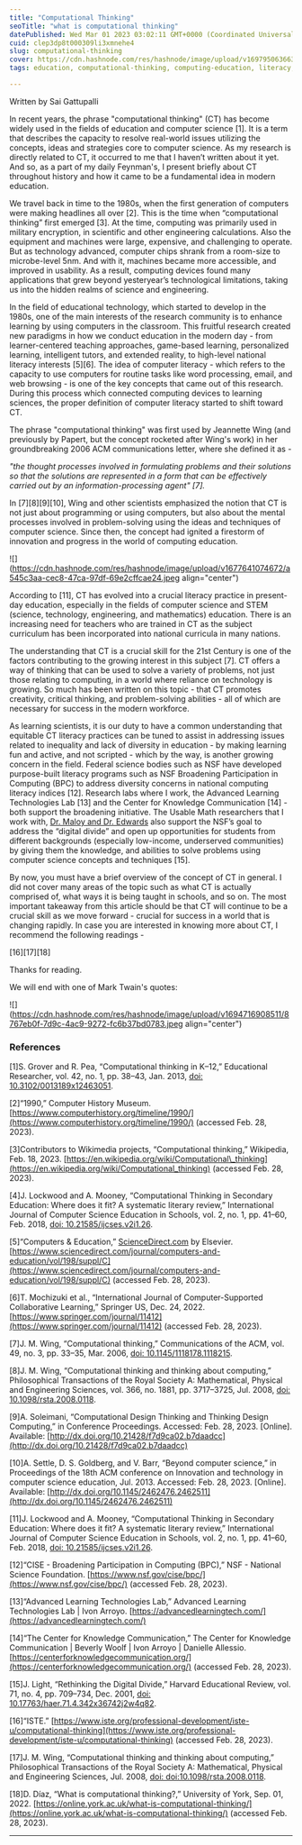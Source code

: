 ```yaml
---
title: "Computational Thinking"
seoTitle: "what is computational thinking"
datePublished: Wed Mar 01 2023 03:02:11 GMT+0000 (Coordinated Universal Time)
cuid: clep3dp8t000309li3xmnehe4
slug: computational-thinking
cover: https://cdn.hashnode.com/res/hashnode/image/upload/v1697950636634/708bd6e6-cbe0-4e92-9611-23bb34b6e358.png
tags: education, computational-thinking, computing-education, literacy, learning-sciences

---
```


Written by Sai Gattupalli

In recent years, the phrase "computational thinking" (CT) has become widely used in the fields of education and computer science \[1\]. It is a term that describes the capacity to resolve real-world issues utilizing the concepts, ideas and strategies core to computer science. As my research is directly related to CT, it occurred to me that I haven’t written about it yet. And so, as a part of my daily Feynman's, I present briefly about CT throughout history and how it came to be a fundamental idea in modern education.

We travel back in time to the 1980s, when the first generation of computers were making headlines all over \[2\]. This is the time when “computational thinking” first emerged \[3\]. At the time, computing was primarily used in military encryption, in scientific and other engineering calculations. Also the equipment and machines were large, expensive, and challenging to operate. But as technology advanced, computer chips shrank from a room-size to microbe-level 5nm. And with it, machines became more accessible, and improved in usability. As a result, computing devices found many applications that grew beyond yesteryear’s technological limitations, taking us into the hidden realms of science and engineering.

In the field of educational technology, which started to develop in the 1980s, one of the main interests of the research community is to enhance learning by using computers in the classroom. This fruitful research created new paradigms in how we conduct education in the modern day - from learner-centered teaching approaches, game-based learning, personalized learning, intelligent tutors, and extended reality, to high-level national literacy interests \[5\]\[6\]. The idea of computer literacy - which refers to the capacity to use computers for routine tasks like word processing, email, and web browsing - is one of the key concepts that came out of this research. During this process which connected computing devices to learning sciences, the proper definition of computer literacy started to shift toward CT.

The phrase "computational thinking" was first used by Jeannette Wing (and previously by Papert, but the concept rocketed after Wing's work) in her groundbreaking 2006 ACM communications letter, where she defined it as -

*"the thought processes involved in formulating problems and their solutions so that the solutions are represented in a form that can be effectively carried out by an information-processing agent" \[7\].*

In \[7\]\[8\]\[9\]\[10\], Wing and other scientists emphasized the notion that CT is not just about programming or using computers, but also about the mental processes involved in problem-solving using the ideas and techniques of computer science. Since then, the concept had ignited a firestorm of innovation and progress in the world of computing education.

![](https://cdn.hashnode.com/res/hashnode/image/upload/v1677641074672/a545c3aa-cec8-47ca-97df-69e2cffcae24.jpeg align="center")

According to \[11\], CT has evolved into a crucial literacy practice in present-day education, especially in the fields of computer science and STEM (science, technology, engineering, and mathematics) education. There is an increasing need for teachers who are trained in CT as the subject curriculum has been incorporated into national curricula in many nations.

The understanding that CT is a crucial skill for the 21st Century is one of the factors contributing to the growing interest in this subject \[7\]. CT offers a way of thinking that can be used to solve a variety of problems, not just those relating to computing, in a world where reliance on technology is growing. So much has been written on this topic - that CT promotes creativity, critical thinking, and problem-solving abilities - all of which are necessary for success in the modern workforce.

As learning scientists, it is our duty to have a common understanding that equitable CT literacy practices can be tuned to assist in addressing issues related to inequality and lack of diversity in education - by making learning fun and active, and not scripted - which by the way, is another growing concern in the field. Federal science bodies such as NSF have developed purpose-built literacy programs such as NSF Broadening Participation in Computing (BPC) to address diversity concerns in national computing literacy indices \[12\]. Research labs where I work, the Advanced Learning Technologies Lab \[13\] and the Center for Knowledge Communication \[14\] - both support the broadening initiative. The Usable Math researchers that I work with, [Dr. Maloy and Dr. Edwards](https://usablemath.org/#team) also support the NSF’s goal to address the “digital divide” and open up opportunities for students from different backgrounds (especially low-income, underserved communities) by giving them the knowledge, and abilities to solve problems using computer science concepts and techniques \[15\].

By now, you must have a brief overview of the concept of CT in general. I did not cover many areas of the topic such as what CT is actually comprised of, what ways it is being taught in schools, and so on. The most important takeaway from this article should be that CT will continue to be a crucial skill as we move forward - crucial for success in a world that is changing rapidly. In case you are interested in knowing more about CT, I recommend the following readings -

\[16\]\[17\]\[18\]

Thanks for reading.

We will end with one of Mark Twain's quotes:

![](https://cdn.hashnode.com/res/hashnode/image/upload/v1694716908511/8767eb0f-7d9c-4ac9-9272-fc6b37bd0783.jpeg align="center")

### References

\[1\]S. Grover and R. Pea, “Computational thinking in K–12,” Educational Researcher, vol. 42, no. 1, pp. 38–43, Jan. 2013, [doi: 10.3102/0013189x12463051](https://journals.sagepub.com/doi/pdf/10.3102/0013189X12463051?casa_token=sIJ9S5PYItEAAAAA:32nGmKxBxAcI-NvVqMn7JUMyzSrV6qS_yi0f0x7R7pz7GxIrynWPCqzvPcjS63SeuxFRUWLUFVer).

\[2\]“1990,” Computer History Museum. [https://www.computerhistory.org/timeline/1990/](https://www.computerhistory.org/timeline/1990/) (accessed Feb. 28, 2023).

\[3\]Contributors to Wikimedia projects, “Computational thinking,” Wikipedia, Feb. 18, 2023. [https://en.wikipedia.org/wiki/Computational\_thinking](https://en.wikipedia.org/wiki/Computational_thinking) (accessed Feb. 28, 2023).

\[4\]J. Lockwood and A. Mooney, “Computational Thinking in Secondary Education: Where does it fit? A systematic literary review,” International Journal of Computer Science Education in Schools, vol. 2, no. 1, pp. 41–60, Feb. 2018, [doi: 10.21585/ijcses.v2i1.26](https://arxiv.org/abs/1703.07659).

\[5\]“Computers & Education,” [ScienceDirect.com](http://ScienceDirect.com) by Elsevier. [https://www.sciencedirect.com/journal/computers-and-education/vol/198/suppl/C](https://www.sciencedirect.com/journal/computers-and-education/vol/198/suppl/C) (accessed Feb. 28, 2023).

\[6\]T. Mochizuki et al., “International Journal of Computer-Supported Collaborative Learning,” Springer US, Dec. 24, 2022. [https://www.springer.com/journal/11412](https://www.springer.com/journal/11412) (accessed Feb. 28, 2023).

\[7\]J. M. Wing, “Computational thinking,” Communications of the ACM, vol. 49, no. 3, pp. 33–35, Mar. 2006, [doi: 10.1145/1118178.1118215](https://dl.acm.org/doi/fullHtml/10.1145/1118178.1118215?casa_token=U2pT0JnxLGkAAAAA:SO-HeEmT1SGZotBIsI3YOnKSB3NIZbomN7dtDgYR-sLDNO7eT2GD2-bOqBau18CewvdDcj5RzJHW).

\[8\]J. M. Wing, “Computational thinking and thinking about computing,” Philosophical Transactions of the Royal Society A: Mathematical, Physical and Engineering Sciences, vol. 366, no. 1881, pp. 3717–3725, Jul. 2008, [doi: 10.1098/rsta.2008.0118](https://doi.org/10.1098/rsta.2008.0118).

\[9\]A. Soleimani, “Computational Design Thinking and Thinking Design Computing,” in Conference Proceedings. Accessed: Feb. 28, 2023. \[Online\]. Available: [http://dx.doi.org/10.21428/f7d9ca02.b7daadcc](http://dx.doi.org/10.21428/f7d9ca02.b7daadcc)

\[10\]A. Settle, D. S. Goldberg, and V. Barr, “Beyond computer science,” in Proceedings of the 18th ACM conference on Innovation and technology in computer science education, Jul. 2013. Accessed: Feb. 28, 2023. \[Online\]. Available: [http://dx.doi.org/10.1145/2462476.2462511](http://dx.doi.org/10.1145/2462476.2462511)

\[11\]J. Lockwood and A. Mooney, “Computational Thinking in Secondary Education: Where does it fit? A systematic literary review,” International Journal of Computer Science Education in Schools, vol. 2, no. 1, pp. 41–60, Feb. 2018, [doi: 10.21585/ijcses.v2i1.26](https://arxiv.org/abs/1703.07659).

\[12\]“CISE - Broadening Participation in Computing (BPC),” NSF - National Science Foundation. [https://www.nsf.gov/cise/bpc/](https://www.nsf.gov/cise/bpc/) (accessed Feb. 28, 2023).

\[13\]“Advanced Learning Technologies Lab,” Advanced Learning Technologies Lab | Ivon Arroyo. [https://advancedlearningtech.com/](https://advancedlearningtech.com/)

\[14\]“The Center for Knowledge Communication,” The Center for Knowledge Communication | Beverly Woolf | Ivon Arroyo | Danielle Allessio. [https://centerforknowledgecommunication.org/](https://centerforknowledgecommunication.org/) (accessed Feb. 28, 2023).

\[15\]J. Light, “Rethinking the Digital Divide,” Harvard Educational Review, vol. 71, no. 4, pp. 709–734, Dec. 2001, [doi: 10.17763/haer.71.4.342x36742j2w4q82](https://meridian.allenpress.com/her/article-abstract/71/4/709/31794/Rethinking-the-Digital-Divide).

\[16\]“ISTE.” [https://www.iste.org/professional-development/iste-u/computational-thinking](https://www.iste.org/professional-development/iste-u/computational-thinking) (accessed Feb. 28, 2023).

\[17\]J. M. Wing, “Computational thinking and thinking about computing,” Philosophical Transactions of the Royal Society A: Mathematical, Physical and Engineering Sciences, Jul. 2008, [doi: doi:10.1098/rsta.2008.0118](https://doi.org/10.1098/rsta.2008.0118).

\[18\]D. Díaz, “What is computational thinking?,” University of York, Sep. 01, 2022. [https://online.york.ac.uk/what-is-computational-thinking/](https://online.york.ac.uk/what-is-computational-thinking/) (accessed Feb. 28, 2023).

---